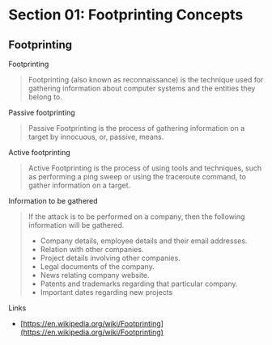 # Section 01: Footprinting Concepts

## Footprinting
Footprinting
> Footprinting (also known as reconnaissance) is the technique used for gathering information about computer systems and the entities they belong to.

Passive footprinting
> Passive Footprinting is the process of gathering information on a target by innocuous, or, passive, means.

Active footprinting
> Active Footprinting is the process of using tools and techniques, such as performing a ping sweep or using the traceroute command, to gather information on a target.

Information to be gathered
> If the attack is to be performed on a company, then the following information will be gathered.
> - Company details, employee details and their email addresses.
> - Relation with other companies.
> - Project details involving other companies.
> - Legal documents of the company.
> - News relating company website.
> - Patents and trademarks regarding that particular company.
> - Important dates regarding new projects 

Links
- [https://en.wikipedia.org/wiki/Footprinting](https://en.wikipedia.org/wiki/Footprinting)
